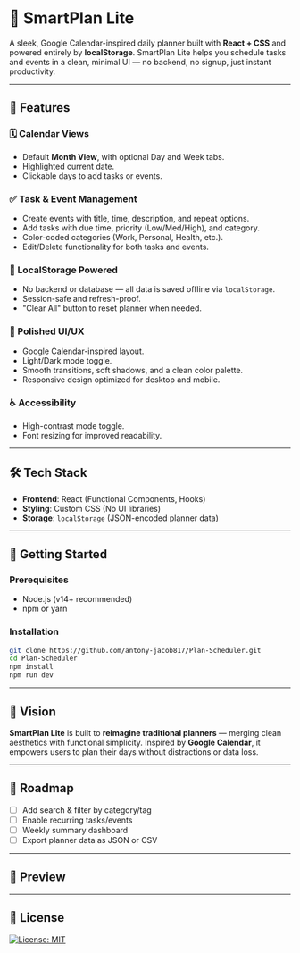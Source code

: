# 📅 SmartPlan Lite

A sleek, Google Calendar-inspired daily planner built with **React + CSS** and powered entirely by **localStorage**. SmartPlan Lite helps you schedule tasks and events in a clean, minimal UI — no backend, no signup, just instant productivity.

---

## 🌟 Features

### 🗓️ Calendar Views
- Default **Month View**, with optional Day and Week tabs.
- Highlighted current date.
- Clickable days to add tasks or events.

### ✅ Task & Event Management
- Create events with title, time, description, and repeat options.
- Add tasks with due time, priority (Low/Med/High), and category.
- Color-coded categories (Work, Personal, Health, etc.).
- Edit/Delete functionality for both tasks and events.

### 💾 LocalStorage Powered
- No backend or database — all data is saved offline via `localStorage`.
- Session-safe and refresh-proof.
- "Clear All" button to reset planner when needed.

### 🎨 Polished UI/UX
- Google Calendar-inspired layout.
- Light/Dark mode toggle.
- Smooth transitions, soft shadows, and a clean color palette.
- Responsive design optimized for desktop and mobile.

### ♿ Accessibility
- High-contrast mode toggle.
- Font resizing for improved readability.

---

## 🛠️ Tech Stack

- **Frontend**: React (Functional Components, Hooks)
- **Styling**: Custom CSS (No UI libraries)
- **Storage**: `localStorage` (JSON-encoded planner data)

---

## 🚀 Getting Started

### Prerequisites
- Node.js (v14+ recommended)
- npm or yarn

### Installation

```bash
git clone https://github.com/antony-jacob817/Plan-Scheduler.git
cd Plan-Scheduler
npm install
npm run dev
```

---

## 🧠 Vision

**SmartPlan Lite** is built to **reimagine traditional planners** — merging clean aesthetics with functional simplicity. Inspired by **Google Calendar**, it empowers users to plan their days without distractions or data loss.

---

## 📌 Roadmap

- [ ] Add search & filter by category/tag  
- [ ] Enable recurring tasks/events  
- [ ] Weekly summary dashboard  
- [ ] Export planner data as JSON or CSV

---

## 📸 Preview


---

## 📄 License

[![License: MIT](https://img.shields.io/badge/License-MIT-yellow.svg)](https://opensource.org/licenses/MIT)
